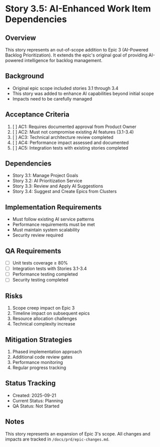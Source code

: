 # Story 3.5: AI-Enhanced Work Item Dependencies

## Overview
This story represents an out-of-scope addition to Epic 3 (AI-Powered Backlog Prioritization). It extends the epic's original goal of providing AI-powered intelligence for backlog management.

## Background
* Original epic scope included stories 3.1 through 3.4
* This story was added to enhance AI capabilities beyond initial scope
* Impacts need to be carefully managed

## Acceptance Criteria
1. [ ] AC1: Requires documented approval from Product Owner
2. [ ] AC2: Must not compromise existing AI features (3.1-3.4)
3. [ ] AC3: Technical architecture review completed
4. [ ] AC4: Performance impact assessed and documented
5. [ ] AC5: Integration tests with existing stories completed

## Dependencies
* Story 3.1: Manage Project Goals
* Story 3.2: AI Prioritization Service
* Story 3.3: Review and Apply AI Suggestions
* Story 3.4: Suggest and Create Epics from Clusters

## Implementation Requirements
* Must follow existing AI service patterns
* Performance requirements must be met
* Must maintain system scalability
* Security review required

## QA Requirements
- [ ] Unit tests coverage ≥ 80%
- [ ] Integration tests with Stories 3.1-3.4
- [ ] Performance testing completed
- [ ] Security testing completed

## Risks
1. Scope creep impact on Epic 3
2. Timeline impact on subsequent epics
3. Resource allocation challenges
4. Technical complexity increase

## Mitigation Strategies
1. Phased implementation approach
2. Additional code review gates
3. Performance monitoring
4. Regular progress tracking

## Status Tracking
* Created: 2025-09-21
* Current Status: Planning
* QA Status: Not Started

## Notes
This story represents an expansion of Epic 3's scope. All changes and impacts are tracked in `/docs/prd/epic-changes.md`.
